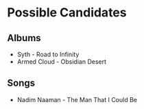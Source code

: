 # Possible Candidates

## Albums
* Syth - Road to Infinity
* Armed Cloud - Obsidian Desert
## Songs
* Nadim Naaman - The Man That I Could Be
